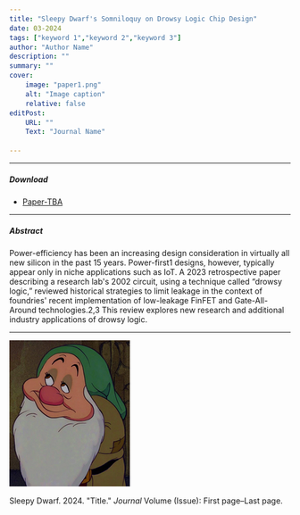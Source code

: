 ```yaml
---
title: "Sleepy Dwarf's Somniloquy on Drowsy Logic Chip Design" 
date: 03-2024
tags: ["keyword 1","keyword 2","keyword 3"]
author: "Author Name"
description: "" 
summary: "" 
cover:
    image: "paper1.png"
    alt: "Image caption"
    relative: false
editPost:
    URL: ""
    Text: "Journal Name"

---
```


---

##### Download

+ [Paper-TBA](paper1.pdf)


---

##### Abstract

Power-efficiency has been an increasing design consideration
in virtually all new silicon in the past 15 years. Power-first1
designs, however, typically appear only in niche applications
such as IoT. A 2023 retrospective paper describing a research
lab's 2002 circuit, using a technique called “drowsy logic,”
reviewed historical strategies to limit leakage in the context of
foundries' recent implementation of low-leakage FinFET and
Gate-All-Around technologies.2,3 This review explores new
research and additional industry applications of drowsy logic.

---

![](paper1.png)

Sleepy Dwarf. 2024. "Title." *Journal* Volume (Issue): First page–Last page. 





